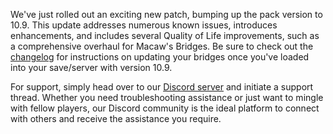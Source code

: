 We've just rolled out an exciting new patch, bumping up the pack version to 10.9. This update addresses numerous known issues, introduces enhancements, and includes several Quality of Life improvements, such as a comprehensive overhaul for Macaw's Bridges. Be sure to check out the [changelog](https://github.com/AMPZNetwork/All-The-Forge/blob/main/PatchNotes/ATFG10.md#changes-and-fixes) for instructions on updating your bridges once you've loaded into your save/server with version 10.9.

For support, simply head over to our [Discord server](https://discord.com/channels/495506209881849856/1047177001674485850) and initiate a support thread. Whether you need troubleshooting assistance or just want to mingle with fellow players, our Discord community is the ideal platform to connect with others and receive the assistance you require.
